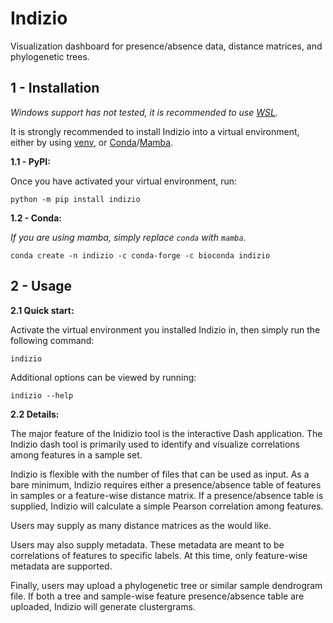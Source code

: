 # Indizio 

Visualization dashboard for presence/absence data, distance matrices, and phylogenetic trees.

## 1 - Installation

_Windows support has not tested, it is recommended to use [WSL](https://learn.microsoft.com/en-us/windows/wsl/install)._

It is strongly recommended to install Indizio into a virtual environment, either by using [venv](https://docs.python.org/3/library/venv.html), or [Conda](https://anaconda.org/)/[Mamba](https://mamba.readthedocs.io/en/latest/).

__1.1 - PyPI:__

Once you have activated your virtual environment, run:

```shell
python -m pip install indizio
```

__1.2 - Conda:__

_If you are using mamba, simply replace `conda` with `mamba`._

```shell
conda create -n indizio -c conda-forge -c bioconda indizio
```

## 2 - Usage

__2.1 Quick start:__

Activate the virtual environment you installed Indizio in, then simply run the following command:
```shell
indizio
```

Additional options can be viewed by running:

```shell
indizio --help
```

__2.2 Details:__

The major feature of the Inidizio tool is the interactive Dash application.
The Indizio dash tool is primarily used to identify and visualize correlations among features in a sample set.

Indizio is flexible with the number of files that can be used as input. As a bare minimum, Indizio requires either a presence/absence table of features in samples or a feature-wise distance matrix. If a presence/absence table is supplied, Indizio will calculate a simple Pearson correlation among features.

Users may supply as many distance matrices as the would like.

Users may also supply metadata. These metadata are meant to be correlations of features to specific labels. At this time, only feature-wise metadata are supported.

Finally, users may upload a phylogenetic tree or similar sample dendrogram file. If both a tree and sample-wise feature presence/absence table are uploaded, Indizio will generate clustergrams.
